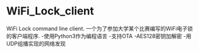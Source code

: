 # WiFi_Lock_client
WiFi Lock command line client.
一个为了参加大学某个比赛编写的WiFi电子锁的客户端程序.
-使用Python3作为编程语言
-支持OTA
-AES128密钥加解密
-用UDP组播实现的网络发现

